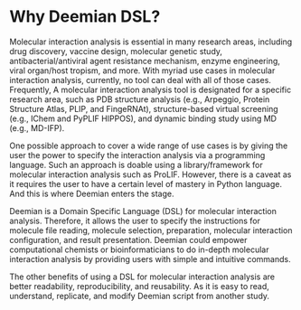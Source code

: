 # Why Deemian DSL?

Molecular interaction analysis is essential in many research areas, including drug discovery, vaccine design, molecular genetic study, antibacterial/antiviral agent resistance mechanism, enzyme engineering, viral organ/host tropism, and more. With myriad use cases in molecular interaction analysis, currently, no tool can deal with all of those cases. Frequently, A molecular interaction analysis tool is designated for a specific research area, such as PDB structure analysis (e.g., Arpeggio, Protein Structure Atlas, PLIP, and FingeRNAt), structure-based virtual screening (e.g., IChem and PyPLIF HIPPOS), and dynamic binding study using MD (e.g., MD-IFP).

One possible approach to cover a wide range of use cases is by giving the user the power to specify the interaction analysis via a programming language. Such an approach is doable using a library/framework for molecular interaction analysis such as ProLIF. However, there is a caveat as it requires the user to have a certain level of mastery in Python language. And this is where Deemian enters the stage.

Deemian is a Domain Specific Language (DSL) for molecular interaction analysis. Therefore, it allows the user to specify the instructions for molecule file reading, molecule selection, preparation, molecular interaction configuration, and result presentation. Deemian could empower computational chemists or bioinformaticians to do in-depth molecular interaction analysis by providing users with simple and intuitive commands.

The other benefits of using a DSL for molecular interaction analysis are better readability, reproducibility, and reusability. As it is easy to read, understand, replicate, and modify Deemian script from another study.
